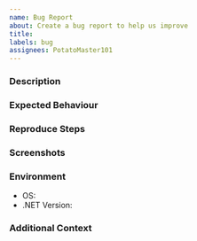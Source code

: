 ```yaml
---
name: Bug Report
about: Create a bug report to help us improve
title:
labels: bug
assignees: PotatoMaster101
---
```


### Description
<!-- A clear and concise description of what the bug is. -->
<!-- Example: Crashes when I ... -->

### Expected Behaviour
<!-- A clear and concise description of what you expected to happen. -->
<!-- Example: Shouldn't crash when I ... -->

### Reproduce Steps
<!-- A list of steps to reproduce the bug. -->
<!-- Example: 1. Do ... -->

### Screenshots
<!-- Any screenshots of the bug. -->

### Environment
- OS:
- .NET Version:

### Additional Context
<!-- Any additional contexts. -->
